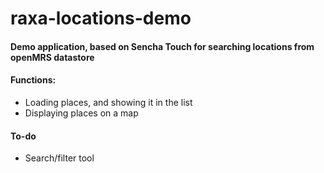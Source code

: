raxa-locations-demo
===================
#### Demo application, based on Sencha Touch for searching locations from openMRS datastore

#### Functions:

* Loading places, and showing it in the list
* Displaying places on a map

#### To-do

* Search/filter tool
